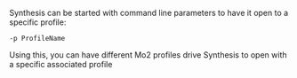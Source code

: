 <!-- START doctoc generated TOC please keep comment here to allow auto update -->
<!-- DON'T EDIT THIS SECTION, INSTEAD RE-RUN doctoc TO UPDATE -->



<!-- END doctoc generated TOC please keep comment here to allow auto update -->

Synthesis can be started with command line parameters to have it open to a specific profile:

`-p ProfileName`

Using this, you can have different Mo2 profiles drive Synthesis to open with a specific associated profile